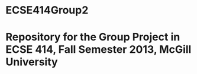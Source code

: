 ECSE414Group2
=============
Repository for the Group Project in ECSE 414, Fall Semester 2013, McGill University
=============

